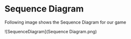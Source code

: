 # Sequence Diagram
Following image shows the Sequence Diagram for our game

![SequenceDiagram](Sequence Diagram.png)
